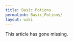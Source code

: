 ```yaml
---
title: Basic Potions
permalink: Basic_Potions/
layout: wiki
---
```


This article has gone missing.
